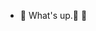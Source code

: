 - 👋 What's up.👀 🌱

<!---
Reidb350/Reidb350 is a ✨ special ✨ repository because its `README.md` (this file) appears on your GitHub profile.
You can click the Preview link to take a look at your changes.
--->
